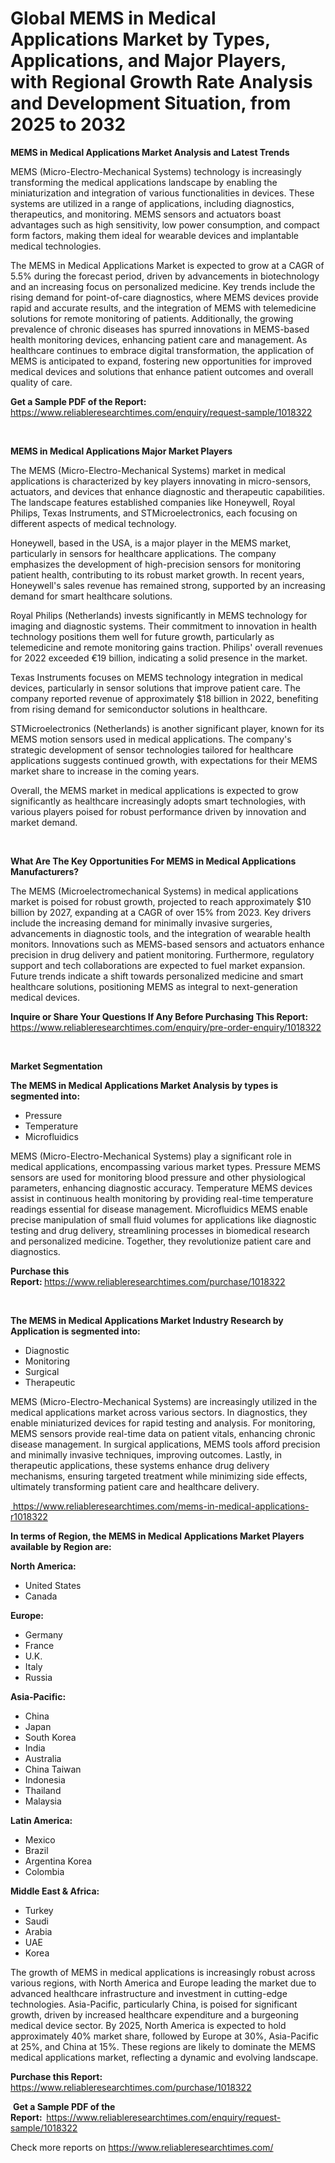 <p><h1>Global MEMS in Medical Applications Market by Types, Applications, and Major Players, with Regional Growth Rate Analysis and Development Situation, from 2025 to 2032</h1></p><p><strong>MEMS in Medical Applications Market Analysis and Latest Trends</strong></p>
<p><p>MEMS (Micro-Electro-Mechanical Systems) technology is increasingly transforming the medical applications landscape by enabling the miniaturization and integration of various functionalities in devices. These systems are utilized in a range of applications, including diagnostics, therapeutics, and monitoring. MEMS sensors and actuators boast advantages such as high sensitivity, low power consumption, and compact form factors, making them ideal for wearable devices and implantable medical technologies.</p><p>The MEMS in Medical Applications Market is expected to grow at a CAGR of 5.5% during the forecast period, driven by advancements in biotechnology and an increasing focus on personalized medicine. Key trends include the rising demand for point-of-care diagnostics, where MEMS devices provide rapid and accurate results, and the integration of MEMS with telemedicine solutions for remote monitoring of patients. Additionally, the growing prevalence of chronic diseases has spurred innovations in MEMS-based health monitoring devices, enhancing patient care and management. As healthcare continues to embrace digital transformation, the application of MEMS is anticipated to expand, fostering new opportunities for improved medical devices and solutions that enhance patient outcomes and overall quality of care.</p></p>
<p><strong>Get a Sample PDF of the Report:&nbsp;</strong> <a href="https://www.reliableresearchtimes.com/enquiry/request-sample/1018322?utm_campaign=3056&utm_medium=2&utm_source=Github&utm_content=ia&utm_term=21032025&utm_id=mems-in-medical-applications">https://www.reliableresearchtimes.com/enquiry/request-sample/1018322</a></p>
<p>&nbsp;</p>
<p><strong>MEMS in Medical Applications Major Market Players</strong></p>
<p><p>The MEMS (Micro-Electro-Mechanical Systems) market in medical applications is characterized by key players innovating in micro-sensors, actuators, and devices that enhance diagnostic and therapeutic capabilities. The landscape features established companies like Honeywell, Royal Philips, Texas Instruments, and STMicroelectronics, each focusing on different aspects of medical technology.</p><p>Honeywell, based in the USA, is a major player in the MEMS market, particularly in sensors for healthcare applications. The company emphasizes the development of high-precision sensors for monitoring patient health, contributing to its robust market growth. In recent years, Honeywell's sales revenue has remained strong, supported by an increasing demand for smart healthcare solutions.</p><p>Royal Philips (Netherlands) invests significantly in MEMS technology for imaging and diagnostic systems. Their commitment to innovation in health technology positions them well for future growth, particularly as telemedicine and remote monitoring gains traction. Philips' overall revenues for 2022 exceeded €19 billion, indicating a solid presence in the market.</p><p>Texas Instruments focuses on MEMS technology integration in medical devices, particularly in sensor solutions that improve patient care. The company reported revenue of approximately $18 billion in 2022, benefiting from rising demand for semiconductor solutions in healthcare.</p><p>STMicroelectronics (Netherlands) is another significant player, known for its MEMS motion sensors used in medical applications. The company's strategic development of sensor technologies tailored for healthcare applications suggests continued growth, with expectations for their MEMS market share to increase in the coming years.</p><p>Overall, the MEMS market in medical applications is expected to grow significantly as healthcare increasingly adopts smart technologies, with various players poised for robust performance driven by innovation and market demand.</p></p>
<p>&nbsp;</p>
<p><strong>What Are The Key Opportunities For MEMS in Medical Applications Manufacturers?</strong></p>
<p><p>The MEMS (Microelectromechanical Systems) in medical applications market is poised for robust growth, projected to reach approximately $10 billion by 2027, expanding at a CAGR of over 15% from 2023. Key drivers include the increasing demand for minimally invasive surgeries, advancements in diagnostic tools, and the integration of wearable health monitors. Innovations such as MEMS-based sensors and actuators enhance precision in drug delivery and patient monitoring. Furthermore, regulatory support and tech collaborations are expected to fuel market expansion. Future trends indicate a shift towards personalized medicine and smart healthcare solutions, positioning MEMS as integral to next-generation medical devices.</p></p>
<p><strong>Inquire or Share Your Questions If Any Before Purchasing This Report:</strong> <a href="https://www.reliableresearchtimes.com/enquiry/pre-order-enquiry/1018322?utm_campaign=3056&utm_medium=2&utm_source=Github&utm_content=ia&utm_term=21032025&utm_id=mems-in-medical-applications">https://www.reliableresearchtimes.com/enquiry/pre-order-enquiry/1018322</a></p>
<p>&nbsp;</p>
<p><strong>Market Segmentation</strong></p>
<p><strong>The MEMS in Medical Applications Market Analysis by types is segmented into:</strong></p>
<p><ul><li>Pressure</li><li>Temperature</li><li>Microfluidics</li></ul></p>
<p><p>MEMS (Micro-Electro-Mechanical Systems) play a significant role in medical applications, encompassing various market types. Pressure MEMS sensors are used for monitoring blood pressure and other physiological parameters, enhancing diagnostic accuracy. Temperature MEMS devices assist in continuous health monitoring by providing real-time temperature readings essential for disease management. Microfluidics MEMS enable precise manipulation of small fluid volumes for applications like diagnostic testing and drug delivery, streamlining processes in biomedical research and personalized medicine. Together, they revolutionize patient care and diagnostics.</p></p>
<p><strong>Purchase this Report:&nbsp;</strong><a href="https://www.reliableresearchtimes.com/purchase/1018322?utm_campaign=3056&utm_medium=2&utm_source=Github&utm_content=ia&utm_term=21032025&utm_id=mems-in-medical-applications">https://www.reliableresearchtimes.com/purchase/1018322</a></p>
<p>&nbsp;</p>
<p><strong>The MEMS in Medical Applications Market Industry Research by Application is segmented into:</strong></p>
<p><ul><li>Diagnostic</li><li>Monitoring</li><li>Surgical</li><li>Therapeutic</li></ul></p>
<p><p>MEMS (Micro-Electro-Mechanical Systems) are increasingly utilized in the medical applications market across various sectors. In diagnostics, they enable miniaturized devices for rapid testing and analysis. For monitoring, MEMS sensors provide real-time data on patient vitals, enhancing chronic disease management. In surgical applications, MEMS tools afford precision and minimally invasive techniques, improving outcomes. Lastly, in therapeutic applications, these systems enhance drug delivery mechanisms, ensuring targeted treatment while minimizing side effects, ultimately transforming patient care and healthcare delivery.</p></p>
<p><a href="https://www.reliableresearchtimes.com/mems-in-medical-applications-r1018322?utm_campaign=3056&utm_medium=2&utm_source=Github&utm_content=ia&utm_term=21032025&utm_id=mems-in-medical-applications">&nbsp;https://www.reliableresearchtimes.com/mems-in-medical-applications-r1018322</a></p>
<p><strong>In terms of Region, the MEMS in Medical Applications Market Players available by Region are:</strong></p>
<p>
    <p> <strong> North America: </strong>
        <ul>
            <li>United States</li>
            <li>Canada</li>
        </ul>
        </p> 
    <p> <strong> Europe: </strong>
        <ul>
            <li>Germany</li>
            <li>France</li>
            <li>U.K.</li>
            <li>Italy</li>
            <li>Russia</li>
        </ul>
        </p> 
    <p> <strong> Asia-Pacific: </strong>
        <ul>
            <li>China</li>
            <li>Japan</li>
            <li>South Korea</li>
            <li>India</li>
            <li>Australia</li>
            <li>China Taiwan</li>
            <li>Indonesia</li>
            <li>Thailand</li>
            <li>Malaysia</li>
        </ul>
        </p> 
    <p> <strong> Latin America: </strong>
        <ul>
            <li>Mexico</li>
            <li>Brazil</li>
            <li>Argentina Korea</li>
            <li>Colombia</li>
        </ul>
        </p> 
    <p> <strong> Middle East & Africa: </strong>
        <ul>
            <li>Turkey</li>
            <li>Saudi</li>
            <li>Arabia</li>
            <li>UAE</li>
            <li>Korea</li>
        </ul>
    </p>
    </p>
<p><p>The growth of MEMS in medical applications is increasingly robust across various regions, with North America and Europe leading the market due to advanced healthcare infrastructure and investment in cutting-edge technologies. Asia-Pacific, particularly China, is poised for significant growth, driven by increased healthcare expenditure and a burgeoning medical device sector. By 2025, North America is expected to hold approximately 40% market share, followed by Europe at 30%, Asia-Pacific at 25%, and China at 15%. These regions are likely to dominate the MEMS medical applications market, reflecting a dynamic and evolving landscape.</p></p>
<p><strong>Purchase this Report: </strong><a href="https://www.reliableresearchtimes.com/purchase/1018322?utm_campaign=3056&utm_medium=2&utm_source=Github&utm_content=ia&utm_term=21032025&utm_id=mems-in-medical-applications">https://www.reliableresearchtimes.com/purchase/1018322</a></p>
<p>&nbsp;<strong>Get a Sample PDF of the Report:&nbsp;&nbsp;</strong><a href="https://www.reliableresearchtimes.com/enquiry/request-sample/1018322?utm_campaign=3056&utm_medium=2&utm_source=Github&utm_content=ia&utm_term=21032025&utm_id=mems-in-medical-applications">https://www.reliableresearchtimes.com/enquiry/request-sample/1018322</a></p>
<p><strong></strong></p>
<p>Check more reports on <a href="https://www.reliableresearchtimes.com/?utm_campaign=3056&utm_medium=2&utm_source=Github&utm_content=ia&utm_term=21032025&utm_id=mems-in-medical-applications">https://www.reliableresearchtimes.com/</a></p>